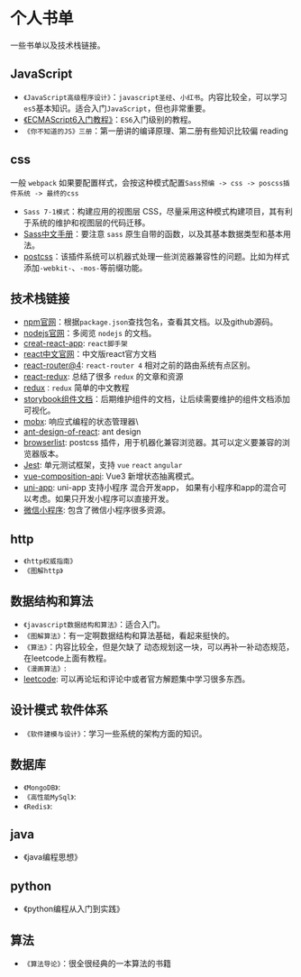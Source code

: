 # 个人书单

一些书单以及技术栈链接。

## JavaScript

- `《JavaScript高级程序设计》`：`javascript圣经`、`小红书`。内容比较全，可以学习`es5`基本知识。适合入门`JavaScript`，但也非常重要。
- [《ECMAScript6入门教程》](https://es6.ruanyifeng.com/)：`ES6`入门级别的教程。
- `《你不知道的JS》三册`：第一册讲的编译原理、第二册有些知识比较偏 reading

## css

一般 `webpack` 如果要配置样式，会按这种模式配置`Sass预编 -> css -> poscss插件系统 -> 最终的css`

- `Sass 7-1模式`：构建应用的视图层 CSS，尽量采用这种模式构建项目，其有利于系统的维护和视图层的代码迁移。
- [Sass中文手册](https://www.sass.hk/docs/)：要注意 `sass` 原生自带的函数，以及其基本数据类型和基本用法。
- [postcss](https://github.com/postcss/postcss/blob/master/README-cn.md)：该插件系统可以机器式处理一些浏览器兼容性的问题。比如为样式添加`-webkit-`、`-mos-`等前缀功能。

## 技术栈链接

- [npm官网](https://www.npmjs.com/)：根据`package.json`查找包名，查看其文档。以及github源码。
- [nodejs官网](http://nodejs.cn/)：多阅览 `nodejs` 的文档。
- [creat-react-app](https://www.html.cn/create-react-app/docs/getting-started/): `react脚手架`
- [react中文官网](https://react.docschina.org/)：中文版react官方文档
- [react-router@4](https://reactrouter.com/web/guides/philosophy): `react-router 4` 相对之前的路由系统有点区别。
- [react-redux](https://github.com/xgrommx/awesome-redux): 总结了很多 `redux` 的文章和资源
- [redux](https://github.com/react-guide/redux-tutorial-cn)`：redux` 简单的中文教程
- [storybook组件文档](https://github.com/storybookjs/storybook#addons)：后期维护组件的文档，让后续需要维护的组件文档添加可视化。
- [mobx](https://github.com/mobxjs/awesome-mobx#examples): 响应式编程的状态管理器\
- [ant-design-of-react](https://ant.design/docs/react/introduce-cn): ant design
- [browserlist](https://github.com/browserslist/browserslist): postcss 插件，用于机器化兼容浏览器。其可以定义要兼容的浏览器版本。
- [Jest](http://jestjs.bootcss.com): 单元测试框架，支持 `vue` `react` `angular`
- [vue-composition-api](https://github.com/vuejs/composition-api): Vue3 新增状态抽离模式。
- [uni-app](https://uniapp.dcloud.io/component/): uni-app 支持小程序 混合开发app， 如果有小程序和app的混合可以考虑。如果只开发小程序可以直接开发。
- [微信小程序](https://github.com/justjavac/awesome-wechat-weapp): 包含了微信小程序很多资源。

## http

- `《http权威指南》`
- `《图解http》`

## 数据结构和算法

- `《javascript数据结构和算法》`：适合入门。
- `《图解算法》`：有一定啊数据结构和算法基础，看起来挺快的。
- `《算法》`：内容比较全，但是欠缺了 动态规划这一块，可以再补一补动态规范，在leetcode上面有教程。
- `《漫画算法》`:
- [leetcode](https://leetcode-cn.com/): 可以再论坛和评论中或者官方解题集中学习很多东西。

## 设计模式 软件体系

- `《软件建模与设计》`：学习一些系统的架构方面的知识。

## 数据库

- `《MongoDB》`:
- `《高性能MySql》`:
- `《Redis》`:

## java

- 《java编程思想》

## python

- 《python编程从入门到实践》

## 算法

- `《算法导论》`：很全很经典的一本算法的书籍
